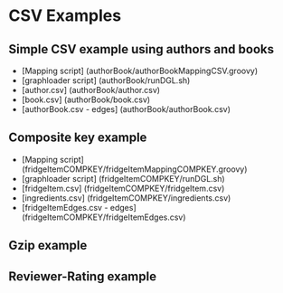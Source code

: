 # CSV Examples
## Simple CSV example using authors and books
* [Mapping script] (authorBook/authorBookMappingCSV.groovy)
* [graphloader script] (authorBook/runDGL.sh)
* [author.csv] (authorBook/author.csv)
* [book.csv] (authorBook/book.csv)
* [authorBook.csv - edges] (authorBook/authorBook.csv)
## Composite key example
* [Mapping script] (fridgeItemCOMPKEY/fridgeItemMappingCOMPKEY.groovy)
* [graphloader script] (fridgeItemCOMPKEY/runDGL.sh)
* [fridgeItem.csv] (fridgeItemCOMPKEY/fridgeItem.csv)
* [ingredients.csv] (fridgeItemCOMPKEY/ingredients.csv)
* [fridgeItemEdges.csv - edges] (fridgeItemCOMPKEY/fridgeItemEdges.csv)
## Gzip example
## Reviewer-Rating example
